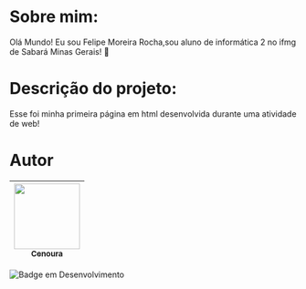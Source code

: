 # Sobre mim:
Olá Mundo! Eu sou Felipe Moreira Rocha,sou aluno de informática 2 no ifmg de Sabará Minas Gerais! :wine_glass:

# Descrição do projeto:
Esse foi minha primeira página em html desenvolvida durante uma atividade de web!

# Autor

|[<img src="https://steamuserimages-a.akamaihd.net/ugc/770618227534782780/A86C2AF0C27307B2FC4C27800A4606A25B8A9EF3/?imw=512&&ima=fit&impolicy=Letterbox&imcolor=%23000000&letterbox=false" width=115><br><sub> Cenoura </sub>](https://github.com/Cenouraprojetinhosuwu) | 
| :---: | 
![Badge em Desenvolvimento](http://img.shields.io/static/v1?label=STATUS&message=EM%20DESENVOLVIMENTO&color=GREEN&style=for-the-badge)
